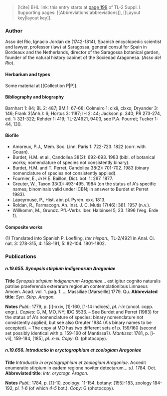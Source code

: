 > [!cite] BHL link: this entry starts at [page 199](https://www.biodiversitylibrary.org/item/103858#page/211/mode/1up) of TL-2 Suppl. I.
> Supporting pages: [[Abbreviations|abbreviations]], [[Layout key|layout key]].

### Author

Asso del Rio, Ignacio Jordan de (1742-1814), Spanish encyclopedic scientist and lawyer, professor (law) at Saragossa, general consul for Spain in Bordeaux and the Netherlands, director of the Saragossa botanical garden, founder of the natural history cabinet of the Sociedad Aragonesa. (*Asso del Rio*).

#### Herbarium and types

Some material at [[Collection P|P]].

#### Bibliography and biography

Barnhart 1: 84; BL 2: 487; BM 1: 67-68; Colmeiro 1: clxii, clxxx; Dryander 3: 146; Frank 3(Anh.): 6; Hortus 3: 1187; IH 2: 44; Jackson p. 340; PR 273-274, ed. 1: 321-322; Rehder 1: 419; TL-2/4921, 9403, see P.A. Pourret; Tucker 1: 44, 130.

#### Biofile

- Amoreux, P.J., Mém. Soc. Linn. Paris 1: 722-723. 1822 (corr. with Gouan).
- Burdet, H.M. et al., Candollea 38(2): 692-693. 1983 (bibl. of botanical works; nomenclature of species not consistently binary).
- Burdet, H.M. and T. Perret, Candollea 38(2): 701-702. 1983 (binary nomenclature of species not consistently applied).
- Fournier, E., *in* H.E. Baillon, Dict. bot. 1: 297. 1877.
- Greuter, W., Taxon 33(3): 493-495. 1984 (on the status of A's specific names; binominals valid under ICBN; in answer to Burdet et Perret 1983).
- Lapeyrouse, P., Hist. abr. pl. Pyren. xxx. 1813.
- Roldan, R., Farmacogn. An. Inst. J. C. Mutis 17(46): 381. 1957 (n.v.).
- Willkomm, M., Grundz. Pfl.-Verbr. Iber. Halbinsel 5, 23. 1896 (Veg. Erde 1).

#### Composite works

(1) Translated into Spanish P. Loefling, *Iter hispan*., TL-2/4921 in Anal. Ci. nat. 3: 278-315, 4: 158-191, 5: 82-104. 1801-1802.

### Publications

##### n.19.655. Synopsis stirpium indigenarum Aragoniae

**Title**
*Synopsis stirpium indigenarum Aragoniae*... est igitur cognito naturalis patriae praeferenda exterarum regionum contemplationibus Linnaeus Amoen. Acad. vol. 1. pag. 1. ... Massiliae \[Marseille\] 1779. Qu.
**Abbreviated title**: *Syn. Stirp. Aragon.*

**Notes**
*Publ*.: 1779, p. \[i\]-xxiv, \[1\]-160, \[1-14 indices\], *pl. i-ix* (uncol. copp. engr.). *Copies*: G, M, MO, NY; IDC 5536. – See Burdet and Perret (1983) for the status of A's nomenclature of species: binary nomenclature not consistently applied, but see also Greuter 1984 (A's binary names to be accepted). – The copy at MO has two different sets of p. 159/160 (second set possibly identical with p. 159-160 of Mantissa?).
*Mantissa*: 1781, p. \[i-vii\], 159-184, \[185\], *pl. x-xi.* *Copy*: G. (photocopy).

##### n.19.656. Introductio in oryctographiam et zoologiam Aragoniae

**Title**
*Introductio in oryctographiam et zoologiam Aragoniae*. Accedit enumeratio stirpium in eadem regione noviter detectarum... s.l. 1784. Oct.
**Abbreviated title**: *Intr. oryctogr. Aragon.*

**Notes**
*Publ*.: 1784, p. \[1\]-10, zoology: 11-154, botany: \[155\]-183, zoology 184-192, *pl. 1-6* (of which *4-5* bot.). *Copy*: G (photocopy).

